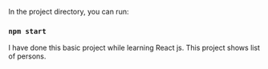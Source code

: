 
In the project directory, you can run:

### `npm start`

I have done this basic project while learning React js. This project shows list of persons.